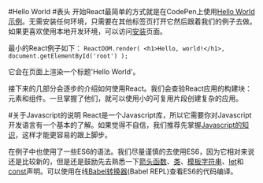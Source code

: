 #Hello World
#表头
开始React最简单的方式就是在CodePen上使用[Hello World示例][1]。无需安装任何环境，只需要在其他标签页打开它然后跟着我们的例子去做。如果更喜欢使用本地开发环境，可以访问[安装][2]页面。

最小的React例子如下：
	`ReactDOM.render(
		<h1>Hello, world!</h1>,
		document.getElementById('root')
	);`

它会在页面上渲染一个标题'Hello World'。

接下来的几部分会逐步的介绍如何使用React。我们会查验React应用的构建块：元素和组件。一旦掌握了他们，就可以使用小的可复用片段创建复杂的应用。

#关于Javascript的说明
React是一个Javascript库，所以它需要你对Javascript开发语言有一个基本的了解。如果觉得不自信，我们推荐先掌握[Javascript的知识][3]，这样才能更容易的跟上脚步。

在例子中也使用了一些ES6的语法。我们尽量谨慎的去使用ES6，因为它相对来说还是比较新的，但是还是鼓励先去熟悉一下[箭头函数][4]、[类][5]、[模板字符串][6]、[let][7]和[const][8]声明。可以使用在线[Babel转换器][9](Babel REPL)查看ES6的代码编译。

[1]:http://codepen.io/gaearon/pen/ZpvBNJ?editors=0010 "example"
[2]:http://blog.csdn.net/feng1327/article/details/67676296
[3]:https://developer.mozilla.org/en-US/docs/Web/JavaScript/A_re-introduction_to_JavaScript "Javascript API"
[4]:https://developer.mozilla.org/en-US/docs/Web/JavaScript/Reference/Functions/Arrow_functions "arrow function"
[5]:https://developer.mozilla.org/en-US/docs/Web/JavaScript/Reference/Classes "es6 classes"
[6]:https://developer.mozilla.org/en/docs/Web/JavaScript/Reference/Template_literals "Template_literals"
[7]:https://developer.mozilla.org/en-US/docs/Web/JavaScript/Reference/Statements/let "let"
[8]:https://developer.mozilla.org/en-US/docs/Web/JavaScript/Reference/Statements/const "const"
[9]:http://babeljs.io/repl/#?babili=false&evaluate=true&lineWrap=false&presets=es2015%2Creact&experimental=false&loose=false&spec=false&code=const%20element%20%3D%20%3Ch1%3EHello%2C%20world!%3C%2Fh1%3E%3B%0Aconst%20container%20%3D%20document.getElementById('root')%3B%0AReactDOM.render(element%2C%20container)%3B%0A "Babel REPL"
